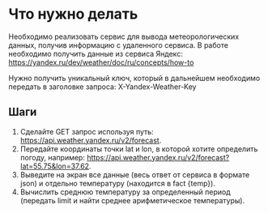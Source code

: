 # Что нужно делать

Необходимо реализовать сервис для вывода метеорологических данных, получив информацию с удаленного сервиса. 
В работе необходимо получить данные из сервиса Яндекс: https://yandex.ru/dev/weather/doc/ru/concepts/how-to

Нужно получить уникальный ключ, который в дальнейшем необходимо передать в заголовке запроса: X-Yandex-Weather-Key


## Шаги
1. Сделайте GET запрос используя путь: https://api.weather.yandex.ru/v2/forecast.
2. Передайте координаты точки lat и lon, в которой хотите определить погоду, например: https://api.weather.yandex.ru/v2/forecast?lat=55.75&lon=37.62.
3. Выведите на экран все данные (весь ответ от сервиса в формате json) и отдельно температуру (находится в fact {temp}).
4. Вычислить среднюю температуру за определенный период (передать limit и найти среднее арифметическое температуры).